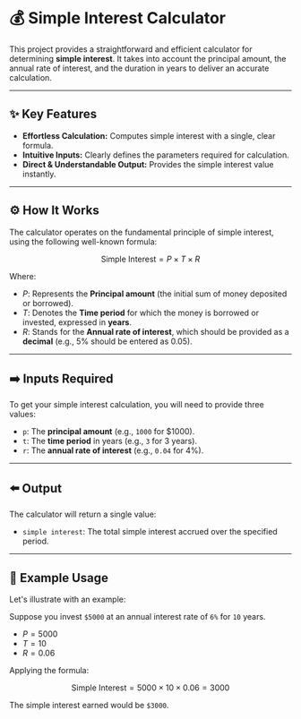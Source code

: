 
# 💰 Simple Interest Calculator

This project provides a straightforward and efficient calculator for determining **simple interest**. It takes into account the principal amount, the annual rate of interest, and the duration in years to deliver an accurate calculation.

---

## ✨ Key Features

* **Effortless Calculation:** Computes simple interest with a single, clear formula.
* **Intuitive Inputs:** Clearly defines the parameters required for calculation.
* **Direct & Understandable Output:** Provides the simple interest value instantly.

---

## ⚙️ How It Works

The calculator operates on the fundamental principle of simple interest, using the following well-known formula:

$$\text{Simple Interest} = P \times T \times R$$

Where:
* $P$: Represents the **Principal amount** (the initial sum of money deposited or borrowed).
* $T$: Denotes the **Time period** for which the money is borrowed or invested, expressed in **years**.
* $R$: Stands for the **Annual rate of interest**, which should be provided as a **decimal** (e.g., 5% should be entered as 0.05).

---

## ➡️ Inputs Required

To get your simple interest calculation, you will need to provide three values:

* `p`: The **principal amount** (e.g., `1000` for $1000).
* `t`: The **time period** in years (e.g., `3` for 3 years).
* `r`: The **annual rate of interest** (e.g., `0.04` for 4%).

---

## ⬅️ Output

The calculator will return a single value:

* `simple interest`: The total simple interest accrued over the specified period.

---

## 🎯 Example Usage

Let's illustrate with an example:

Suppose you invest `$5000` at an annual interest rate of `6%` for `10` years.

* $P = 5000$
* $T = 10$
* $R = 0.06$

Applying the formula:

$$\text{Simple Interest} = 5000 \times 10 \times 0.06 = 3000$$

The simple interest earned would be `$3000`.
